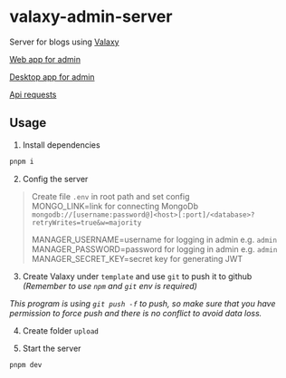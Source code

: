 # valaxy-admin-server

Server for blogs using [Valaxy](https://github.com/YunYouJun/valaxy)

[Web app for admin](https://github.com/Rotten-LKZ/valaxy-admin-web)

[Desktop app for admin](https://github.com/Rotten-LKZ/valaxy-admin-desktop)

[Api requests](https://github.com/Rotten-LKZ/valaxy-admin-server-api)

## Usage

1. Install dependencies 

```bash
pnpm i
```

2. Config the server

> Create file `.env` in root path and set config<br/>
> MONGO_LINK=link for connecting MongoDb `mongodb://[username:password@]<host>[:port]/<database>?retryWrites=true&w=majority`<br/>
> 
> MANAGER_USERNAME=username for logging in admin e.g. `admin`<br/>
> MANAGER_PASSWORD=password for logging in admin e.g. `admin`<br/>
> MANAGER_SECRET_KEY=secret key for generating JWT<br/>

3. Create Valaxy under `template` and use `git` to push it to github *(Remember to use `npm` and `git` env is required)*

  *This program is using `git push -f` to push, so make sure that you have permission to force push and there is no conflict to avoid data loss.*

4. Create folder `upload`

5. Start the server

```bash
pnpm dev
```
